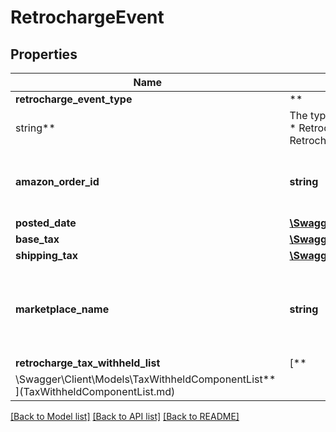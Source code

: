 # RetrochargeEvent

## Properties

Name | Type | Description | Notes
------------ | ------------- | ------------- | -------------
**retrocharge_event_type** | **
string** | The type of event. Possible values:  * Retrocharge  * RetrochargeReversal | [optional]
**amazon_order_id** | **string** | An Amazon-defined identifier for an order. | [optional]
**posted_date** | [**\Swagger\Client\Models\\DateTime**](\DateTime.md) |  | [optional]
**base_tax** | [**\Swagger\Client\Models\Currency**](Currency.md) |  | [optional]
**shipping_tax** | [**\Swagger\Client\Models\Currency**](Currency.md) |  | [optional]
**marketplace_name** | **string** | The name of the marketplace where the retrocharge event occurred. | [optional]
**retrocharge_tax_withheld_list** | [**
\Swagger\Client\Models\TaxWithheldComponentList**](TaxWithheldComponentList.md) |  | [optional]

[[Back to Model list]](../../README.md#documentation-for-models) [[Back to API list]](../../README.md#documentation-for-api-endpoints) [[Back to README]](../../README.md)

